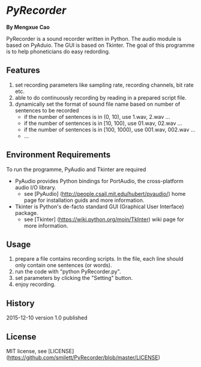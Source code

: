 # _PyRecorder_

**By Mengxue Cao**

PyRecorder is a sound recorder written in Python. The audio module is based on PyAduio.
The GUI is based on Tkinter. The goal of this programme is to help phoneticians do easy redording.

## Features

1. set recording parameters like sampling rate, recording channels, bit rate etc.
2. able to do continuously recording by reading in a prepared script file.
3. dynamically set the format of sound file name based on number of sentences to be recorded
	* if the number of sentences is in (0, 10), use 1.wav, 2.wav ...
	* if the number of sentences is in [10, 100), use 01.wav, 02.wav ...
	* if the number of sentences is in [100, 1000), use 001.wav, 002.wav ...
	* ...

## Environment Requirements

To run the programme, PyAudio and Tkinter are required
* PyAudio provides Python bindings for PortAudio, the cross-platform audio I/O library.
	* see [PyAudio] (http://people.csail.mit.edu/hubert/pyaudio/) home page for installation guids and more information.
* Tkinter is Python's de-facto standard GUI (Graphical User Interface) package.
	* see [Tkinter] (https://wiki.python.org/moin/TkInter) wiki page for more information.

## Usage

1. prepare a file contains recording scripts. In the file, each line should only contain one sentences (or words). 
2. run the code with "python PyRecorder.py".
3. set parameters by clicking the "Setting" button.
4. enjoy recording.

## History

2015-12-10 version 1.0 published

## License

MIT license, see [LICENSE] (https://github.com/smilett/PyRecorder/blob/master/LICENSE)